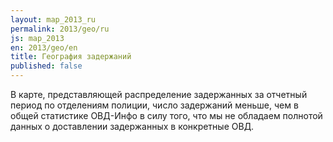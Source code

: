 ```yaml
---
layout: map_2013_ru
permalink: 2013/geo/ru
js: map_2013
en: 2013/geo/en
title: География задержаний
published: false
---
```


В карте, представляющей распределение задержанных за отчетный период по отделениям полиции, число задержаний меньше, чем в общей статистике ОВД-Инфо в силу того, что мы не обладаем полнотой данных о доставлении задержанных в конкретные ОВД.